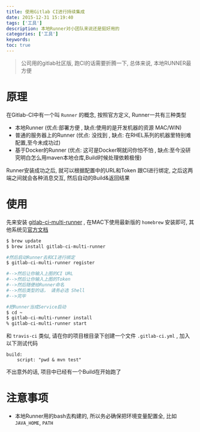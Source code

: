 ```yaml
---
title: 使用Gitlab CI进行持续集成
date: 2015-12-31 15:19:40
tags: ['工具']
description: 本地Runner对小团队来说还是挺好用的                              	
categories: ['工具']
keywords: 
toc: true
---
```


> 公司用的gitlab社区版, 跑CI的话需要折腾一下, 总体来说, 本地RUNNER最方便	

# 原理

在Gitlab-CI中有一个叫 `Runner` 的概念, 按照官方定义, Runner一共有三种类型

+ 本地Runner (优点:部署方便 , 缺点:使用的是开发机器的资源  MAC/WIN)
+ 普通的服务器上的Runner (优点: 没找到 , 缺点: 在RHEL系列的机器里特别难配置,至今未成功过)
+ 基于Docker的Runner (优点: 这可是Docker啊就问你怕不怕 , 缺点:至今没研究明白怎么用maven本地仓库,Build时候处理依赖极慢)


Runner安装成功之后, 就可以根据配置中的URL和Token 跟CI进行绑定, 之后这两端之间就会各种消息交互, 然后自动的Build&返回结果


# 使用

先来安装 [gitlab-ci-multi-runner](https://gitlab.com/gitlab-org/gitlab-ci-multi-runner) , 在MAC下使用最新版的 `homebrew` 安装即可, 其他系统见[官方文档](https://gitlab.com/gitlab-org/gitlab-ci-multi-runner)



```bash
$ brew update
$ brew install gitlab-ci-multi-runner

#然后启动Runner去和CI进行绑定
$ gitlab-ci-multi-runner register

#-->然后让你输入上图的CI URL
#-->然后让你输入上图的Token
#-->然后随便给Runner命名
#-->然后类型的话， 请务必选 Shell
#-->完毕

#把Runner当成Service启动
$ cd ~
$ gitlab-ci-multi-runner install
% gitlab-ci-multi-runner start
```

和 `travis-ci` 类似, 请在你的项目根目录下创建一个文件 `.gitlab-ci.yml` , 加入以下测试代码

```
build:
    script: "pwd & mvn test"
```


不出意外的话, 项目中已经有一个Build在开始跑了

# 注意事项

+ 本地Runner用的bash去构建的, 所以务必确保把环境变量配置全, 比如 `JAVA_HOME`, `PATH`




